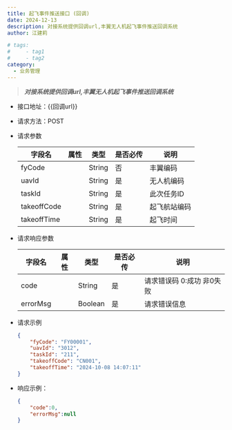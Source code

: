 ```yaml
---
title: 起飞事件推送接口 (回调)  
date: 2024-12-13
description: 对接系统提供回调url,丰翼无人机起飞事件推送回调系统
author: 江建莉

# tags:
#     - tag1
#     - tag2
category:
  - 业务管理
---
```


> ***对接系统提供回调url,丰翼无人机起飞事件推送回调系统***

- 接口地址：{{回调url}}
- 请求方法：POST
- 请求参数

    |字段名			|属性	    |类型	|是否必传	|说明            |
    |---------------|-----------|-------|-----------|----------------|
	|fyCode			|			|String	|否			|丰翼编码        |
	|uavId			|			|String	|是			|无人机编码      |
	|taskId			|			|String	|是			|此次任务ID      |
	|takeoffCode	|			|String	|是			|起飞航站编码    |
	|takeoffTime	|			|String	|是			|起飞时间        |

	
- 请求响应参数

    |字段名	 		|属性	    |类型	|是否必传	|说明	                  |
    |---------------|-----------|-------|-----------|-------------------------|
	|code 			|			|String	|是			|请求错误码 0:成功 非0失败|
	|errorMsg		|			|Boolean|是			|请求错误信息             |


- 请求示例
    ```json
    {
        "fyCode": "FY00001",
        "uavId": "3012",
        "taskId": "211",
        "takeoffCode": "CN001",
        "takeoffTime": "2024-10-08 14:07:11"
    }
    ```
- 响应示例：
   
    ```json
	{
        "code":0,
        "errorMsg":null
	}
    ```